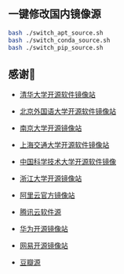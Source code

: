 ## 一键修改国内镜像源

```sh
bash ./switch_apt_source.sh 
bash ./switch_conda_source.sh
bash ./switch_pip_source.sh
```

## 感谢🤞

- [清华大学开源软件镜像站](https://mirrors.tuna.tsinghua.edu.cn/)

- [北京外国语大学开源软件镜像站](https://mirrors.bfsu.edu.cn/)

- [南京大学开源镜像站](https://mirrors.nju.edu.cn/)

- [上海交通大学开源软件镜像站](https://mirrors.sjtug.sjtu.edu.cn/)

- [中国科学技术大学开源软件镜像](https://mirrors.ustc.edu.cn/)

- [浙江大学开源镜像站](https://mirrors.zju.edu.cn/)

- [阿里云官方镜像站](https://developer.aliyun.com/mirror/)

- [腾讯云软件源](https://mirrors.cloud.tencent.com/)

- [华为开源镜像站](https://mirrors.huaweicloud.com/)

- [网易开源镜像站](http://mirrors.163.com/)

- [豆瓣源](https://pypi.doubanio.com/simple/)

